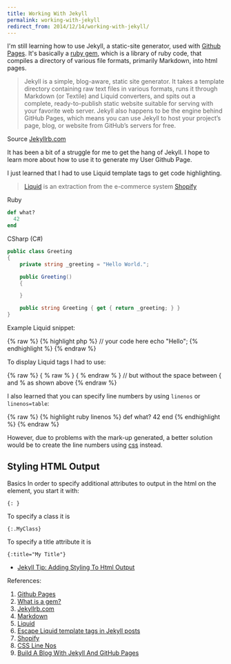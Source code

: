 ```yaml
---
title: Working With Jekyll
permalink: working-with-jekyll
redirect_from: 2014/12/14/working-with-jekyll/
---
```


I'm still learning how to use Jekyll, a static-site generator, used with [Github Pages](https://pages.github.com/). It's basically a [ruby gem](http://guides.rubygems.org/what-is-a-gem/), which is a library of ruby code, that compiles a directory of various file formats, primarily Markdown, into html pages.

>Jekyll is a simple, blog-aware, static site generator. It takes a template directory containing raw text files in various formats, runs it through Markdown (or Textile) and Liquid converters, and spits out a complete, ready-to-publish static website suitable for serving with your favorite web server. Jekyll also happens to be the engine behind GitHub Pages, which means you can use Jekyll to host your project’s page, blog, or website from GitHub’s servers for free. 
>
Source [Jekyllrb.com](http://jekyllrb.com/)

It has been a bit of a struggle for me to get the hang of Jekyll.  I hope to learn more about how to use it to generate my User Github Page.

I just learned that I had to use Liquid template tags to get code highlighting.

>[Liquid](http://liquidmarkup.org/) is an extraction from the e-commerce system [Shopify](http://www.shopify.com/)

Ruby
```ruby
def what?
  42
end
```

CSharp (C#)
```csharp
public class Greeting 
{
    private string _greeting = "Hello World.";

    public Greeting()
    {

    }

    public string Greeting { get { return _greeting; } }
}
```


Example Liquid snippet:

{% raw %}
    {% highlight php %}
        // your code here
        echo "Hello";
    {% endhighlight %}
{% endraw %}

To display Liquid tags I had to use:

{% raw %}
    { % raw % }
    { % endraw % }
    // but without the space between { and % as shown above
{% endraw %}

I also learned that you can specify line numbers by using ```linenos``` or ```linenos=table```:

{% raw %}
    {% highlight ruby linenos %}
    def what?
      42
    end
    {% endhighlight %}
{% endraw %}

However, due to problems with the mark-up generated, a better solution would be to create the line numbers using [css](https://reanimus.github.io/2014/04/14/fun-times-with-jekylls-code-highlighting.html) instead.

## Styling HTML Output

Basics
In order to specify additional attributes to output in the html on the element, you start it with:

```
{: }
```

To specify a class it is

```
{:.MyClass}
```

To specify a title attribute it is

```
{:title="My Title"}
```

- [Jekyll Tip: Adding Styling To Html Output](http://digitaldrummerj.me/styling-jekyll-markdown/)

References:

1. [Github Pages](https://pages.github.com/)
2. [What is a gem?](http://guides.rubygems.org/what-is-a-gem/)
3. [Jekyllrb.com](http://jekyllrb.com/)
4. [Markdown](http://daringfireball.net/projects/markdown/syntax)
5. [Liquid](http://liquidmarkup.org/)
6. [Escape Liquid template tags in Jekyll posts](http://sarathlal.com/escape-liquid-template-tags-in-jekyll-posts/)
7. [Shopify](http://www.shopify.com/)
8. [CSS Line Nos](https://reanimus.github.io/2014/04/14/fun-times-with-jekylls-code-highlighting.html)
9. [Build A Blog With Jekyll And GitHub Pages](http://www.smashingmagazine.com/2014/08/build-blog-jekyll-github-pages/)




